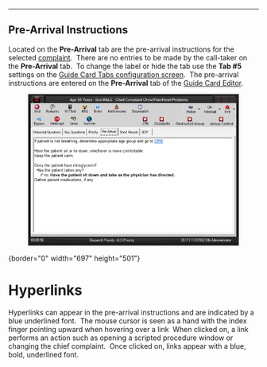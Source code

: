   ------------------------------
  **Pre-Arrival Instructions**
  ------------------------------

Located on the **Pre-Arrival** tab are the pre-arrival instructions for
the selected [complaint](General%20Questions.htm).  There are no entries
to be made by the call-taker on the **Pre-Arrival** tab.  To change the
label or hide the tab use the **Tab #5** settings on the [Guide Card
Tabs configuration screen](Guide%20Card%20Tabs%20Settings.htm).  The
pre-arrival instructions are entered on the **Pre-Arrival** tab of the
[Guide Card Editor](Guide%20Card%20Editor.htm).

<figure><img src=".gitbook/assets/Pre-Arrival Instructions_files/image001.png" alt=""><figcaption></figcaption></figure>{border="0"
width="697" height="501"}

# Hyperlinks

Hyperlinks can appear in the pre-arrival instructions and are indicated
by a blue underlined font.  The mouse cursor is seen as a hand with the
index finger pointing upward when hovering over a link  When clicked on,
a link performs an action such as opening a scripted procedure window or
changing the chief complaint.  Once clicked on, links appear with a
blue, bold, underlined font.
